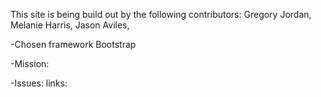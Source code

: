 This site is being build out by the following contributors: Gregory Jordan, Melanie Harris, Jason Aviles, 

-Chosen framework Bootstrap

-Mission:

-Issues:
    links: 

